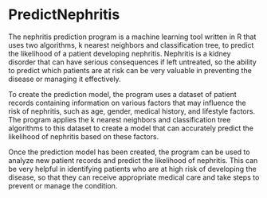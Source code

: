 # PredictNephritis
The nephritis prediction program is a machine learning tool written in R that uses two algorithms, k nearest neighbors and classification tree, to predict the likelihood of a patient developing nephritis. Nephritis is a kidney disorder that can have serious consequences if left untreated, so the ability to predict which patients are at risk can be very valuable in preventing the disease or managing it effectively.

To create the prediction model, the program uses a dataset of patient records containing information on various factors that may influence the risk of nephritis, such as age, gender, medical history, and lifestyle factors. The program applies the k nearest neighbors and classification tree algorithms to this dataset to create a model that can accurately predict the likelihood of nephritis based on these factors.

Once the prediction model has been created, the program can be used to analyze new patient records and predict the likelihood of nephritis. This can be very helpful in identifying patients who are at high risk of developing the disease, so that they can receive appropriate medical care and take steps to prevent or manage the condition.

